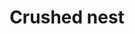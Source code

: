 ---
layout: item
title: Crushed nest
item-id: 6693
datatable: true
id: 6693
name: "Crushed nest"
members: true
lowalch: 80
highalch: 120
examine: "A crushed bird's nest."
monsters:
  - id: 3163
    name: "Wingman Skree"
    members: true
    combat_level: 143
    wiki_url: "https://oldschool.runescape.wiki/w/Wingman_Skree"
    drops:
      - quantity: "2"
        rarity: 0.06299212598425197
    image: "https://oldschool.runescape.wiki/images/7/75/Wingman_Skree.png?6ce9f"
  - id: 3164
    name: "Flockleader Geerin"
    members: true
    combat_level: 149
    wiki_url: "https://oldschool.runescape.wiki/w/Flockleader_Geerin"
    drops:
      - quantity: "2"
        rarity: 0.06299212598425197
    image: "https://oldschool.runescape.wiki/images/f/f9/Flockleader_Geerin.png?6ce9f"
  - id: 3165
    name: "Flight Kilisa"
    members: true
    combat_level: 159
    wiki_url: "https://oldschool.runescape.wiki/w/Flight_Kilisa"
    drops:
      - quantity: "2"
        rarity: 0.06299212598425197
    image: "https://oldschool.runescape.wiki/images/e/e7/Flight_Kilisa.png?3a3f3"
---